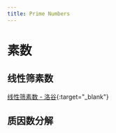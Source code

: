 ```yaml
---
title: Prime Numbers
---
```


# 素数

## 线性筛素数

[线性筛素数 - 洛谷](https://www.luogu.com.cn/problem/P3383){:target="_blank"}

## 质因数分解
